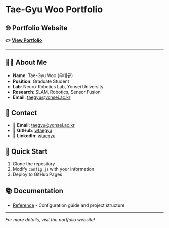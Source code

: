 # Tae-Gyu Woo Portfolio

## 🌐 Portfolio Website

**👉 [View Portfolio](https://wtaegyu.github.io)**

---

## 👨‍💻 About Me

- **Name**: Tae-Gyu Woo (우태규)
- **Position**: Graduate Student
- **Lab**: Neuro-Robotics Lab, Yonsei University
- **Research**: SLAM, Robotics, Sensor Fusion
- **Email**: taegyu@yonsei.ac.kr

## 🔗 Contact

- 📧 **Email**: taegyu@yonsei.ac.kr
- 🐙 **GitHub**: [wtaegyu](https://github.com/wtaegyu)
- 💼 **LinkedIn**: [wtaegyu](https://linkedin.com/in/wtaegyu)

## 🚀 Quick Start

1. Clone the repository
2. Modify `config.js` with your information
3. Deploy to GitHub Pages

## 📚 Documentation

- [Reference](REFERENCE.md) - Configuration guide and project structure

---

*For more details, visit the portfolio website!*
